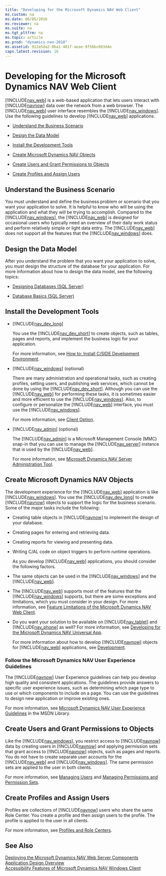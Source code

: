 ```yaml
---
title: "Developing for the Microsoft Dynamics NAV Web Client"
ms.custom: na
ms.date: 06/05/2016
ms.reviewer: na
ms.suite: na
ms.tgt_pltfrm: na
ms.topic: article
ms.prod: "dynamics-nav-2018"
ms.assetid: 912e5da2-8ba1-481f-aeae-9f56bc603d4e
caps.latest.revision: 16
---
```

# Developing for the Microsoft Dynamics NAV Web Client
[!INCLUDE[nav_web](includes/nav_web_md.md)] is a web-based application that lets users interact with [!INCLUDE[navnow](includes/navnow_md.md)] data over the network from a web browser. The [!INCLUDE[nav_web](includes/nav_web_md.md)] user interface resembles the [!INCLUDE[nav_windows](includes/nav_windows_md.md)]. Use the following guidelines to develop [!INCLUDE[nav_web](includes/nav_web_md.md)] applications.  

-   [Understand the Business Scenario](Developing-for-the-Microsoft-Dynamics-NAV-Web-Client.md#UnderstandProblem)  

-   [Design the Data Model](Developing-for-the-Microsoft-Dynamics-NAV-Web-Client.md#DataModel)  

-   [Install the Development Tools](Developing-for-the-Microsoft-Dynamics-NAV-Web-Client.md#InstallTools)  

-   [Create Microsoft Dynamics NAV Objects](Developing-for-the-Microsoft-Dynamics-NAV-Web-Client.md#CreateObjects)  

-   [Create Users and Grant Permissions to Objects](Developing-for-the-Microsoft-Dynamics-NAV-Web-Client.md#Users)  

-   [Create Profiles and Assign Users](Developing-for-the-Microsoft-Dynamics-NAV-Web-Client.md#Profiles)  

##  <a name="UnderstandProblem"></a> Understand the Business Scenario  
 You must understand and define the business problem or scenario that you want your application to solve. It is helpful to know who will be using the application and what they will be trying to accomplish. Compared to the [!INCLUDE[nav_windows](includes/nav_windows_md.md)], the [!INCLUDE[nav_web](includes/nav_web_md.md)] is designed for occasional users who typically need an overview of their daily work status and perform relatively simple or light data entry. The [!INCLUDE[nav_web](includes/nav_web_md.md)] does not support all the features that the [!INCLUDE[nav_windows](includes/nav_windows_md.md)] does.  

##  <a name="DataModel"></a> Design the Data Model  
 After you understand the problem that you want your application to solve, you must design the structure of the database for your application. For more information about how to design the data model, see the following topics:  

-   [Designing Databases \(SQL Server\)](http://go.microsoft.com/fwlink/?LinkId=240055)  

-   [Database Basics \(SQL Server\)](http://go.microsoft.com/fwlink/?LinkId=240053)  

##  <a name="InstallTools"></a> Install the Development Tools  

-   [!INCLUDE[nav_dev_long](includes/nav_dev_long_md.md)]  

     You use the [!INCLUDE[nav_dev_short](includes/nav_dev_short_md.md)] to create objects, such as tables, pages and reports, and implement the business logic for your application.  

     For more information, see [How to: Install C/SIDE Development Environment](How-to--Install-C-SIDE-Development-Environment.md).  

-   [!INCLUDE[nav_windows](includes/nav_windows_md.md)] \(optional\)  

     There are many administration and operational tasks, such as creating profiles, setting users, and publishing web services, which cannot be done by using the [!INCLUDE[nav_dev_short](includes/nav_dev_short_md.md)]. Although you can use the [!INCLUDE[nav_web](includes/nav_web_md.md)] for performing these tasks, it is sometimes easier and more efficient to use the [!INCLUDE[nav_windows](includes/nav_windows_md.md)]. Also, to configure or personalize the [!INCLUDE[nav_web](includes/nav_web_md.md)] interface, you must use the [!INCLUDE[nav_windows](includes/nav_windows_md.md)].  

     For more information, see [Client Option](Client-Option.md).  

-   [!INCLUDE[nav_admin](includes/nav_admin_md.md)] \(optional\)  

     The [!INCLUDE[nav_admin](includes/nav_admin_md.md)] is a Microsoft Management Console \(MMC\) snap-in that you can use to manage the [!INCLUDE[nav_server](includes/nav_server_md.md)] instance that is used by the [!INCLUDE[nav_web](includes/nav_web_md.md)].  

     For more information, see [Microsoft Dynamics NAV Server Administration Tool](Microsoft-Dynamics-NAV-Server-Administration-Tool.md).  

##  <a name="CreateObjects"></a> Create Microsoft Dynamics NAV Objects  
 The development experience for the [!INCLUDE[nav_web](includes/nav_web_md.md)] application is like [!INCLUDE[nav_windows](includes/nav_windows_md.md)]. You use the [!INCLUDE[nav_dev_long](includes/nav_dev_long_md.md)] to create [!INCLUDE[navnow](includes/navnow_md.md)] objects to support the logic for the business scenario. Some of the major tasks include the following:  

- Creating table objects in [!INCLUDE[navnow](includes/navnow_md.md)] to implement the design of your database.  

- Creating pages for entering and retrieving data.  

- Creating reports for viewing and presenting data.  

- Writing C/AL code on object triggers to perform runtime operations.  

  As you develop [!INCLUDE[nav_web](includes/nav_web_md.md)] applications, you should consider the following factors.  

- The same objects can be used in the [!INCLUDE[nav_windows](includes/nav_windows_md.md)] and the [!INCLUDE[nav_web](includes/nav_web_md.md)].  

- The [!INCLUDE[nav_web](includes/nav_web_md.md)] supports most of the features that the [!INCLUDE[nav_windows](includes/nav_windows_md.md)] supports, but there are some exceptions and limitations, which you must consider in your design. For more information, see [Feature Limitations of the Microsoft Dynamics NAV Web Client](Feature-Limitations-of-the-Microsoft-Dynamics-NAV-Web-Client.md).  

- Do you want your solution to be available on [!INCLUDE[nav_tablet](includes/nav_tablet_md.md)] and [!INCLUDE[nav_phone](includes/nav_phone_md.md)] as well? For more information, see [Developing for the Microsoft Dynamics NAV Universal App](Developing-for-the-Microsoft-Dynamics-NAV-Universal-App.md).  

  For more information about how to develop [!INCLUDE[navnow](includes/navnow_md.md)] objects for [!INCLUDE[nav_web](includes/nav_web_md.md)] applications, see [Development](Development.md).  

### Follow the Microsoft Dynamics NAV User Experience Guidelines  
 The [!INCLUDE[navnow](includes/navnow_md.md)] User Experience guidelines can help you develop high quality and consistent applications. The guidelines provide answers to specific user experience issues, such as determining which page type to use or which components to include on a page. You can use the guidelines to design new application or improve existing ones.  

 For more information, see [Microsoft Dynamics NAV User Experience Guidelines](http://go.microsoft.com/fwlink/?LinkID=317424) in the MSDN Library.  

##  <a name="Users"></a> Create Users and Grant Permissions to Objects  
 Like the [!INCLUDE[nav_windows](includes/nav_windows_md.md)], you restrict access to [!INCLUDE[navnow](includes/navnow_md.md)] data by creating users in [!INCLUDE[navnow](includes/navnow_md.md)] and applying permission sets that grant access to [!INCLUDE[navnow](includes/navnow_md.md)] objects, such as pages and reports. You do not have to create separate user accounts for the [!INCLUDE[nav_web](includes/nav_web_md.md)] and [!INCLUDE[nav_windows](includes/nav_windows_md.md)]. The same permission sets are applied to the user in both clients.  

 For more information, see [Managing Users](Managing-Users.md) and [Managing Permissions and Permission Sets](Managing-Permissions-and-Permission-Sets.md).  

##  <a name="Profiles"></a> Create Profiles and Assign Users  
 Profiles are collections of [!INCLUDE[navnow](includes/navnow_md.md)] users who share the same Role Center. You create a profile and then assign users to the profile. The profile is applied to the user in all clients.  

 For more information, see [Profiles and Role Centers](Profiles-and-Role-Centers.md).  

## See Also  
 [Deploying the Microsoft Dynamics NAV Web Server Components](Deploying-the-Microsoft-Dynamics-NAV-Web-Server-Components.md)   
 [Application Design Overview](Application-Design-Overview.md)   
 [Accessibility Features of Microsoft Dynamics NAV Windows Client](Accessibility-Features-of-Microsoft-Dynamics-NAV-Windows-Client.md)

